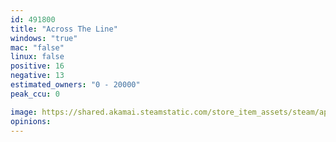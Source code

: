 ```yaml
---
id: 491800
title: "Across The Line"
windows: "true"
mac: "false"
linux: false
positive: 16
negative: 13
estimated_owners: "0 - 20000"
peak_ccu: 0

image: https://shared.akamai.steamstatic.com/store_item_assets/steam/apps/491800/header.jpg?t=1548825665
opinions:
---
```

